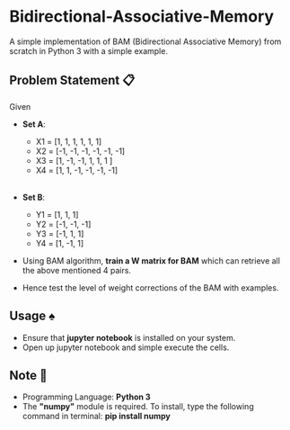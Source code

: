 # Bidirectional-Associative-Memory
A simple implementation of BAM (Bidirectional Associative Memory) from scratch in Python 3 with a simple example.

## Problem Statement :clipboard:

Given

- **Set A**:  
    - X1 = [1, 1, 1, 1, 1, 1]
    - X2 = [-1, -1, -1, -1, -1, -1]
    - X3 = [1, -1, -1, 1, 1, 1 ]
    - X4 = [1, 1, -1, -1, -1, -1]
<br><br>

- **Set B**:  
    - Y1 = [1, 1, 1]
    - Y2 = [-1, -1, -1]
    - Y3 = [-1, 1, 1]
    - Y4 = [1, -1, 1]


- Using BAM algorithm, **train a W matrix for BAM** which can retrieve all the above mentioned 4 pairs. 
- Hence test the level of weight corrections of the BAM with examples.

## Usage :spades:

- Ensure that **jupyter notebook** is installed on your system.
- Open up jupyter notebook and simple execute the cells.

## Note :pushpin:

- Programming Language: **Python 3**
- The **"numpy"** module is required. To install, type the following command in terminal: **pip install numpy**
